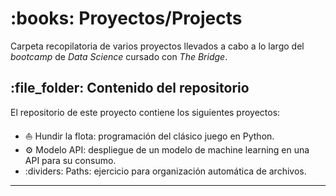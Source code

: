 <h1 id="Proyectos/Projects"> :books: Proyectos/Projects</h1>

Carpeta recopilatoria de varios proyectos llevados a cabo a lo largo del *bootcamp* de *Data Science* cursado con *The Bridge*.

<h2 id="Contenido del repositorio"> :file_folder: Contenido del repositorio</h2>

El repositorio de este proyecto contiene los siguientes proyectos:

* :boat: Hundir la flota: programación del clásico juego en Python.
* :gear: Modelo API: despliegue de un modelo de machine learning en una API para su consumo.
* :dividers: Paths: ejercicio para organización automática de archivos.

_______________________________________